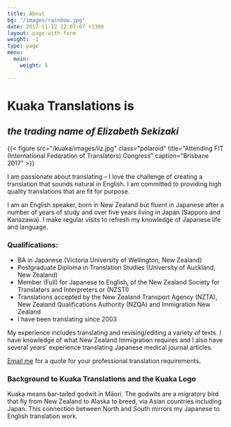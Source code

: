 ```yaml
---
title: About
bg: "/images/rainbow.jpg"
date: 2017-11-12 22:07:07 +1300
layout: page-with-form
weight: -1
type: page
menu:
  main:
    weight: 5

---
```

# Kuaka Translations is

## _the trading name of Elizabeth Sekizaki_

{{< figure src="/kuaka/images/liz.jpg" class="polaroid" title="Attending FIT (International Federation of Translators) Congress" caption="Brisbane 2017" >}}

I am passionate about translating – I love the challenge of creating a translation that sounds natural in English. I am committed to providing high quality translations that are fit for purpose.

I am an English speaker, born in New Zealand but fluent in Japanese after a number of years of study and over five years living in Japan (Sapporo and Kanazawa). I make regular visits to refresh my knowledge of Japanese life and language.

### Qualifications:

* BA in Japanese (Victoria University of Wellington, New Zealand)
* Postgraduate Diploma in Translation Studies (University of Auckland, New Zealand)
* Member (Full) for Japanese to English, of the New Zealand Society for Translators and Interpreters or (NZSTI)
* Translations accepted by the New Zealand Transport Agency (NZTA), New Zealand Qualifications Authority (NZQA) and Immigration New Zealand
* I have been translating since 2003

My experience includes translating and revising/editing a variety of texts. I have knowledge of what New Zealand Immigration requires and I also have several years’ experience translating Japanese medical journal articles.

[Email me](mailto:info@kuakatranslations.co.nz) for a quote for your professional translation requirements.

### Background to Kuaka Translations and the Kuaka Logo

Kuaka means bar-tailed godwit in Māori. The godwits are a migratory bird that fly from New Zealand to Alaska to breed, via Asian countries including Japan. This connection between North and South mirrors my Japanese to English translation work.